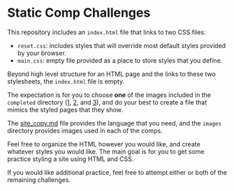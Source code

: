 # Static Comp Challenges

This repository includes an `index.html` file that links to two CSS files:

* `reset.css`: includes styles that will override most default styles provided by your browser.
* `main.css`: empty file provided as a place to store styles that you define.

Beyond high level structure for an HTML page and the links to these two stylesheets, the `index.html` file is empty.

The expectation is for you to choose **one** of the images included in the `completed` directory ([1](completed/challenge1.png), [2](completed/challenge2.png), and [3](completed/challenge3.png)), and do your best to create a file that mimics the styled pages that they show.

The [site_copy.md](site_copy.md) file provides the language that you need, and the `images` directory provides images used in each of the comps.

Feel free to organize the HTML however you would like, and create whatever styles you would like. The main goal is for you to get some practice styling a site using HTML and CSS.

If you would like additional practice, feel free to attempt either or both of the remaining challenges.
